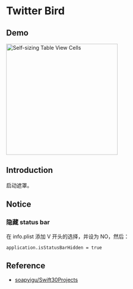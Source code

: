 # Twitter Bird

## Demo

<img src="https://ws1.sinaimg.cn/large/006tKfTcly1flmehqvu45g308i0eyqd9.gif" alt="Self-sizing Table View Cells" width="300" />

## Introduction
启动遮罩。

## Notice
### 隐藏 status bar
在 info.plist 添加 V 开头的选择，并设为 NO，然后：

```
application.isStatusBarHidden = true
```

## Reference
- [soapyigu/Swift30Projects](https://github.com/soapyigu/Swift30Projects)
